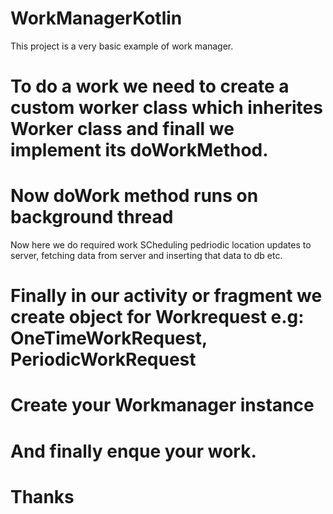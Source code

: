 # WorkManagerKotlin

This project is a very basic example of work manager.

# To do a work we need to create a custom worker class which inherites Worker class and finall we implement its doWorkMethod.

# Now doWork method runs on background thread 

Now here we do required work SCheduling pedriodic location updates to server, fetching data from server and inserting that data to db etc.

# Finally in our activity or fragment we create object for Workrequest e.g: OneTimeWorkRequest, PeriodicWorkRequest
# Create your Workmanager instance
# And finally enque your work.

# Thanks
